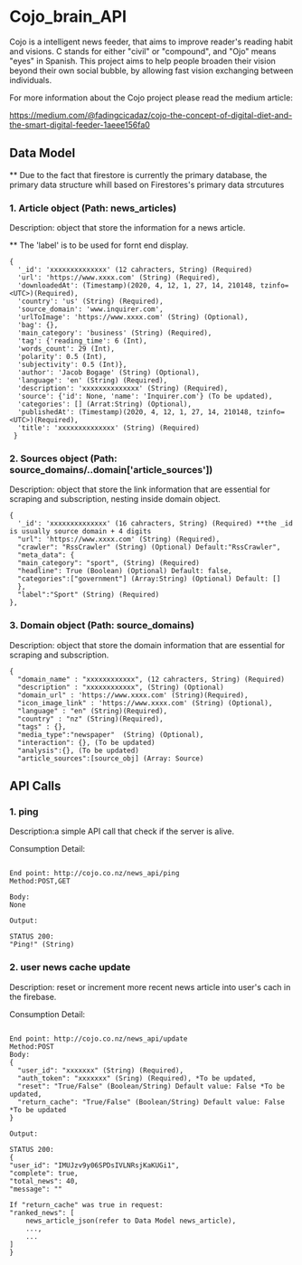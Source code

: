 # Cojo_brain_API
Cojo is a intelligent news feeder, that aims to improve reader's reading habit and visions. C stands for either "civil" or 
"compound", and "Ojo" means "eyes" in Spanish. This project aims to help people broaden their vision beyond their own social bubble,
by allowing fast vision exchanging between individuals.

For more information about the Cojo project please read the medium article:

https://medium.com/@fadingcicadaz/cojo-the-concept-of-digital-diet-and-the-smart-digital-feeder-1aeee156fa0

## Data Model

** Due to the fact that firestore is currently the primary database, the primary data structure whill based on Firestores's primary data strcutures

### 1. Article object (Path: news_articles)

Description: object that store the information for a news article.

** The 'label' is to be used for fornt end display.

```
{
  '_id': 'xxxxxxxxxxxxxx' (12 cahracters, String) (Required)
  'url': 'https://www.xxxx.com' (String) (Required),
  'downloadedAt': (Timestamp)(2020, 4, 12, 1, 27, 14, 210148, tzinfo=<UTC>)(Required),
  'country': 'us' (String) (Required),
  'source_domain': 'www.inquirer.com',
  'urlToImage': 'https://www.xxxx.com' (String) (Optional),
  'bag': {},
  'main_category': 'business' (String) (Required),
  'tag': {'reading_time': 6 (Int),
  'words_count': 29 (Int),
  'polarity': 0.5 (Int),
  'subjectivity': 0.5 (Int)},
  'author': 'Jacob Bogage' (String) (Optional),
  'language': 'en' (String) (Required),
  'description': 'xxxxxxxxxxxxxx' (String) (Required),
  'source': {'id': None, 'name': 'Inquirer.com'} (To be updated),
  'categories': [] (Arrat:String) (Optional),
  'publishedAt': (Timestamp)(2020, 4, 12, 1, 27, 14, 210148, tzinfo=<UTC>)(Required),
  'title': 'xxxxxxxxxxxxxx' (String) (Required)
 }

```

### 2. Sources object (Path: source_domains/..domain['article_sources'])

Description: object that store the link information that are essential for scraping and subscription, nesting inside domain object.

```
{
  '_id': 'xxxxxxxxxxxxxx' (16 cahracters, String) (Required) **the _id is usually source domain + 4 digits
  "url": 'https://www.xxxx.com' (String) (Required),
  "crawler": "RssCrawler" (String) (Optional) Default:"RssCrawler",
  "meta_data": {
  "main_category": "sport", (String) (Required)
  "headline": True (Boolean) (Optional) Default: false,
  "categories":["government"] (Array:String) (Optional) Default: []
  },
  "label":"Sport" (String) (Required)
},
```


### 3. Domain object (Path: source_domains)

Description: object that store the domain information that are essential for scraping and subscription.

```
{
  "domain_name" : "xxxxxxxxxxxx", (12 cahracters, String) (Required)
  "description" : "xxxxxxxxxxxx", (String) (Optional)
  "domain_url" : 'https://www.xxxx.com' (String)(Required),
  "icon_image_link" : 'https://www.xxxx.com' (String) (Optional),
  "language" : "en" (String)(Required),
  "country" : "nz" (String)(Required),
  "tags" : {},
  "media_type":"newspaper"  (String) (Optional),
  "interaction": {}, (To be updated)
  "analysis":{}, (To be updated)
  "article_sources":[source_obj] (Array: Source)
```


## API Calls

### 1. ping

Description:a simple API call that check if the server is alive.

Consumption Detail:

```

End point: http://cojo.co.nz/news_api/ping
Method:POST,GET

Body:
None

Output:

STATUS 200:
"Ping!" (String)
```


### 2. user news cache update

Description: reset or increment more recent news article into user's cach in the firebase.

Consumption Detail:

```

End point: http://cojo.co.nz/news_api/update
Method:POST
Body:
{
  "user_id": "xxxxxxx" (String) (Required),
  "auth_token": "xxxxxxx" (Sring) (Required), *To be updated,
  "reset": "True/False" (Boolean/String) Default value: False *To be updated,
  "return_cache": "True/False" (Boolean/String) Default value: False *To be updated
}

Output:

STATUS 200:
{
"user_id": "IMUJzv9y06SPDsIVLNRsjKaKUGi1",
"complete": true,
"total_news": 40,
"message": ""

If "return_cache" was true in request:
"ranked_news": [
    news_article_json(refer to Data Model news_article),
    ...,
    ...
]
}

```


